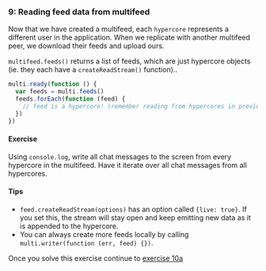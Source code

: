 ### 9: Reading feed data from multifeed

Now that we have created a multifeed, each `hypercore`  represents a different user in the application. When we replicate with another multifeed peer, we download their feeds and upload ours.

`multifeed.feeds()` returns a list of feeds, which are just hypercore objects (ie. they each have a `createReadStream()` function)..

```js
multi.ready(function () {
  var feeds = multi.feeds()
  feeds.forEach(function (feed) {
    // feed is a hypercore! (remember reading from hypercores in previous exercises?)
  })
})
```

#### Exercise

Using `console.log`, write all chat messages to the screen from every hypercore in the multifeed. Have it iterate over all chat messages from all hypercores.

#### Tips
- `feed.createReadStream(options)` has an option called `{live: true}`. If you set this, the stream will stay open and keep emitting new data as it is appended to the hypercore.
- You can always create more feeds locally by calling `multi.writer(function (err, feed) {})`.

Once you solve this exercise continue to [exercise 10a](10a.html)
